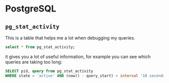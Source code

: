 # PostgreSQL

## `pg_stat_activity`

This is a table that helps me a lot when debugging my queries.

```sql
select * from pg_stat_activity;
```

it gives you a lot of useful information, for example you can see which queries are taking too long:

```sql
SELECT pid, query from pg_stat_activity
WHERE state = 'active' AND (now() - query_start) > interval '10 seconds';
```


